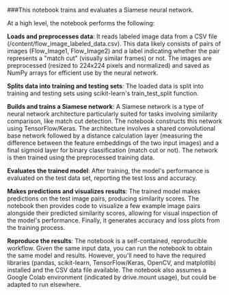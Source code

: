 ###This notebook trains and evaluates a Siamese neural network.

At a high level, the notebook performs the following:

**Loads and preprocesses data**: It reads labeled image data from a CSV file (/content/flow_image_labeled_data.csv). This data likely consists of pairs of images (Flow_Image1, Flow_Image2) and a label indicating whether the pair represents a "match cut" (visually similar frames) or not. The images are preprocessed (resized to 224x224 pixels and normalized) and saved as NumPy arrays for efficient use by the neural network.

**Splits data into training and testing sets**: The loaded data is split into training and testing sets using scikit-learn's train_test_split function.

**Builds and trains a Siamese network**: A Siamese network is a type of neural network architecture particularly suited for tasks involving similarity comparison, like match cut detection. The notebook constructs this network using TensorFlow/Keras. The architecture involves a shared convolutional base network followed by a distance calculation layer (measuring the difference between the feature embeddings of the two input images) and a final sigmoid layer for binary classification (match cut or not). The network is then trained using the preprocessed training data.

**Evaluates the trained model**: After training, the model's performance is evaluated on the test data set, reporting the test loss and accuracy.

**Makes predictions and visualizes results**: The trained model makes predictions on the test image pairs, producing similarity scores. The notebook then provides code to visualize a few example image pairs alongside their predicted similarity scores, allowing for visual inspection of the model's performance. Finally, it generates accuracy and loss plots from the training process.


**Reproduce the results**: The notebook is a self-contained, reproducible workflow. Given the same input data, you can run the notebook to obtain the same model and results. However, you'll need to have the required libraries (pandas, scikit-learn, TensorFlow/Keras, OpenCV, and matplotlib) installed and the CSV data file available. The notebook also assumes a Google Colab environment (indicated by drive.mount usage), but could be adapted to run elsewhere.
